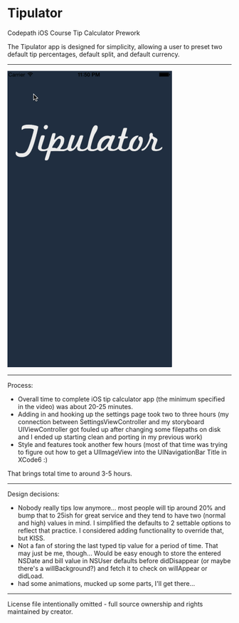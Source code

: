 Tipulator
=========

Codepath iOS Course Tip Calculator Prework

The Tipulator app is designed for simplicity, allowing a user to preset two default tip percentages, default split, and default currency.

---
![screencast](tipulator.gif)

---
Process:

- Overall time to complete iOS tip calculator app (the minimum specified in the video) was about 20-25 minutes.
- Adding in and hooking up the settings page took two to three hours (my connection between SettingsViewController and my storyboard UIViewController got fouled up after changing some filepaths on disk and I ended up starting clean and porting in my previous work)
- Style and features took another few hours (most of that time was trying to figure out how to get a UIImageView into the UINavigationBar Title in XCode6 :)

That brings total time to around 3-5 hours.

---
Design decisions:

- Nobody really tips low anymore... most people will tip around 20% and bump that to 25ish for great service and they tend to have two (normal and high) values in mind. I simplified the defaults to 2 settable options to reflect that practice. I considered adding functionality to override that, but KISS.
- Not a fan of storing the last typed tip value for a period of time. That may just be me, though... Would be easy enough to store the entered NSDate and bill value in NSUser defaults before didDisappear (or maybe there's a willBackground?) and fetch it to check on willAppear or didLoad.
- had some animations, mucked up some parts, I'll get there...

---
License file intentionally omitted - full source ownership and rights maintained by creator.
